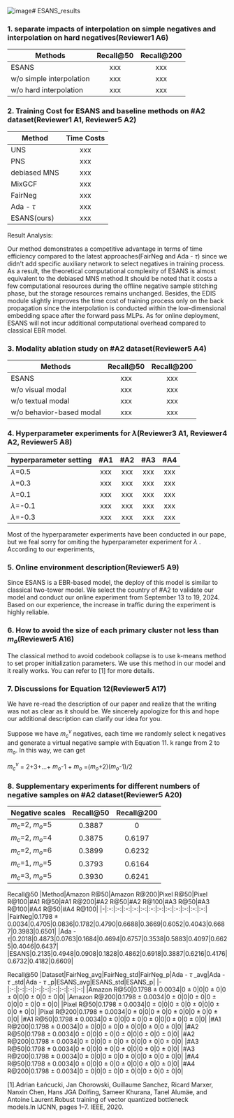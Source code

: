 ![image](https://github.com/user-attachments/assets/d09ea86c-8cf2-475d-8866-8608514e2a62)# ESANS_results

### 1. separate impacts of interpolation on simple negatives and interpolation on hard negatives(Reviewer1 A6)
| Methods   |      Recall@50      | Recall@200      |
|----------|:-------------:|:-------------:|
|  ESANS |  xxx |  xxx | 
| w/o simple interpolation |    xxx   | xxx | 
| w/o hard interpolation | xxx |  xxx | 


### 2. Training Cost for ESANS and baseline methods on #A2 dataset(Reviewer1 A1, Reviewer5 A2)
| Method   |      Time Costs      |
|----------|:-------------:|
| UNS |  xxx | 
| PNS |    xxx   |
| debiased MNS | xxx | 
| MixGCF | xxx | 
| FairNeg | xxx | 
| Ada - $\tau$ | xxx | 
| ESANS(ours) | xxx | 

Result Analysis:

Our method demonstrates a competitive advantage in terms of time efficiency compared to the latest approaches(FairNeg and Ada - $\tau$) since we didn't add specific auxiliary network to select negatives in training process. As a result, the theoretical computational complexity of ESANS is almost equivalent to the debiased MNS method.It should be noted that it costs a few computational resources during the offline negative sample stitching phase, but the storage resources remains unchanged. Besides, the EDIS module slightly improves the time cost of training process only on the back propagation since the interpolation is conducted within the low-dimensional embedding space after the forward pass MLPs. As for online deployment, ESANS will not incur additional computational overhead compared to classical EBR model.

### 3. Modality ablation study on #A2 dataset(Reviewer5 A4)

| Methods   |      Recall@50      | Recall@200      |
|----------|:-------------:|:-------------:|
|  ESANS |  xxx |  xxx | 
| w/o visual modal |    xxx   | xxx | 
| w/o textual modal | xxx |  xxx | 
| w/o behavior-based modal | xxx |  xxx |

### 4. Hyperparameter experiments for $\lambda$(Reviewer3 A1, Reviewer4 A2, Reviewer5 A8)

| hyperparameter setting   | #A1   |      #A2      | #A3      | #A4      |
|----------|:-------------:|:-------------:|:-------------:|:-------------:|
| $\lambda$=0.5 |  xxx |  xxx |   xxx |   xxx | 
| $\lambda$=0.3 |    xxx   | xxx |   xxx |   xxx | 
| $\lambda$=0.1 | xxx |  xxx |   xxx |   xxx | 
| $\lambda$=-0.1 | xxx |  xxx |  xxx |   xxx | 
| $\lambda$=-0.3 | xxx |  xxx |  xxx |   xxx | 

Most of the hyperparameter experiments have been conducted in our pape, but we feal sorry for omiting the hyperparameter experiment for $\lambda$ . According to our experiments, 


### 5. Online environment description(Reviewer5 A9)
Since ESANS is a EBR-based model, the deploy of this model is similar to classical two-tower model. We select the country of #A2 to validate our model and conduct our online experiment from September 13 to 19, 2024. Based on our experience, the increase in traffic during the experiment is highly reliable.


### 6. How to avoid the size of each primary cluster not less than $m_o$(Reviewer5 A16)
The classical method to avoid codebook collapse is to use k-means method to set proper initialization parameters. We use this method in our model and it really works. You can refer to [1] for more details.

### 7. Discussions for Equation 12(Reviewer5 A17)
We have re-read the description of our paper and realize that the writing was not as clear as it should be. We sincerely apologize for this and hope our additional description can clarify our idea for you.

Suppose we have $m_c^v$ negatives, each time we randomly select k negatives and generate a virtual negative sample with Equation 11. k range from 2 to $m_o$. In this way, we can get

$m_c^v$ = 2+3+...+ $m_o$-1 + $m_o$ =($m_o$+2)($m_o$-1)/2


### 8. Supplementary experiments for different numbers of negative samples on #A2 dataset(Reviewer5 A20)

|Negative scales|Recall@50|Recall@200|
|-|:-:|:-:|
|$m_c$=2, $m_o$=5|0.3887|0|
|$m_c$=2, $m_o$=4|0.3875|0.6197|
|$m_c$=2, $m_o$=6|0.3899|0.6232|
|$m_c$=1, $m_o$=5|0.3793|0.6164|
|$m_c$=3, $m_o$=5|0.3930|0.6241|


Recall@50
|Method|Amazon R@50|Amazon R@200|Pixel R@50|Pixel R@100|#A1 R@50|#A1 R@200|#A2 R@50|#A2 R@100|#A3 R@50|#A3 R@100|#A4 R@50|#A4 R@100|
|-|:-:|:-:|:-:|:-:|:-:|:-:|:-:|:-:|:-:|:-:|:-:|:-:|
|FairNeg|0.1798 $\pm$ 0.0034|0.4705|0.0836|0.1782|0.4790|0.6688|0.3669|0.6052|0.4043|0.6687|0.3983|0.6501|
|Ada - $\tau$|0.2018|0.4873|0.0763|0.1684|0.4694|0.6757|0.3538|0.5883|0.4097|0.6625|0.4046|0.6437|
|ESANS|0.2135|0.4948|0.0908|0.1828|0.4862|0.6918|0.3887|0.6216|0.4176|0.6732|0.4182|0.6609|



Recall@50
|Dataset|FairNeg_avg|FairNeg_std|FairNeg_p|Ada - $\tau$ _avg|Ada - $\tau$ _std|Ada - $\tau$ _p|ESANS_avg|ESANS_std|ESANS_p|
|-|:-:|:-:|:-:|:-:|:-:|:-:|:-:|:-:|:-:|
|Amazon R@50|0.1798 $\pm$ 0.0034|0 $\pm$ 0|0|0 $\pm$ 0|0 $\pm$ 0|0|0 $\pm$ 0|0 $\pm$ 0|0|
|Amazon R@200|0.1798 $\pm$ 0.0034|0 $\pm$ 0|0|0 $\pm$ 0|0 $\pm$ 0|0|0 $\pm$ 0|0 $\pm$ 0|0|
|Pixel R@50|0.1798 $\pm$ 0.0034|0 $\pm$ 0|0|0 $\pm$ 0|0 $\pm$ 0|0|0 $\pm$ 0|0 $\pm$ 0|0|
|Pixel R@200|0.1798 $\pm$ 0.0034|0 $\pm$ 0|0|0 $\pm$ 0|0 $\pm$ 0|0|0 $\pm$ 0|0 $\pm$ 0|0|
|#A1 R@50|0.1798 $\pm$ 0.0034|0 $\pm$ 0|0|0 $\pm$ 0|0 $\pm$ 0|0|0 $\pm$ 0|0 $\pm$ 0|0|
|#A1 R@200|0.1798 $\pm$ 0.0034|0 $\pm$ 0|0|0 $\pm$ 0|0 $\pm$ 0|0|0 $\pm$ 0|0 $\pm$ 0|0|
|#A2 R@50|0.1798 $\pm$ 0.0034|0 $\pm$ 0|0|0 $\pm$ 0|0 $\pm$ 0|0|0 $\pm$ 0|0 $\pm$ 0|0|
|#A2 R@200|0.1798 $\pm$ 0.0034|0 $\pm$ 0|0|0 $\pm$ 0|0 $\pm$ 0|0|0 $\pm$ 0|0 $\pm$ 0|0|
|#A3 R@50|0.1798 $\pm$ 0.0034|0 $\pm$ 0|0|0 $\pm$ 0|0 $\pm$ 0|0|0 $\pm$ 0|0 $\pm$ 0|0|
|#A3 R@200|0.1798 $\pm$ 0.0034|0 $\pm$ 0|0|0 $\pm$ 0|0 $\pm$ 0|0|0 $\pm$ 0|0 $\pm$ 0|0|
|#A4 R@50|0.1798 $\pm$ 0.0034|0 $\pm$ 0|0|0 $\pm$ 0|0 $\pm$ 0|0|0 $\pm$ 0|0 $\pm$ 0|0|
|#A4 R@200|0.1798 $\pm$ 0.0034|0 $\pm$ 0|0|0 $\pm$ 0|0 $\pm$ 0|0|0 $\pm$ 0|0 $\pm$ 0|0|








[1].Adrian Łańcucki, Jan Chorowski, Guillaume Sanchez, Ricard Marxer, Nanxin Chen, Hans JGA Dolfing, Sameer Khurana, Tanel Alumäe, and Antoine Laurent.Robust training of vector quantized bottleneck models.In IJCNN, pages 1–7. IEEE, 2020.
